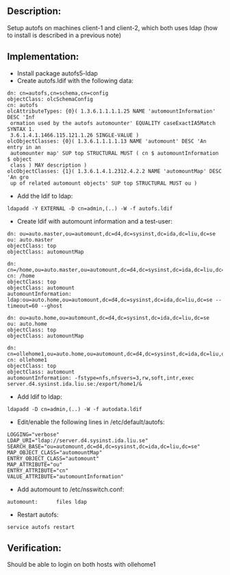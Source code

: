 ## Description:
Setup autofs on machines client-1 and client-2, which both uses ldap (how to install is described in a previous note)

## Implementation:
- Install package autofs5-ldap
- Create autofs.ldif with the following data:

~~~
dn: cn=autofs,cn=schema,cn=config
objectClass: olcSchemaConfig
cn: autofs
olcAttributeTypes: {0}( 1.3.6.1.1.1.1.25 NAME 'automountInformation' DESC 'Inf
 ormation used by the autofs automounter' EQUALITY caseExactIA5Match SYNTAX 1.
 3.6.1.4.1.1466.115.121.1.26 SINGLE-VALUE )
olcObjectClasses: {0}( 1.3.6.1.1.1.1.13 NAME 'automount' DESC 'An entry in an
 automounter map' SUP top STRUCTURAL MUST ( cn $ automountInformation $ object
 class ) MAY description )
olcObjectClasses: {1}( 1.3.6.1.4.1.2312.4.2.2 NAME 'automountMap' DESC 'An gro
 up of related automount objects' SUP top STRUCTURAL MUST ou )
~~~

- Add the ldif to ldap:

~~~
ldapadd -Y EXTERNAL -D cn=admin,(..) -W -f autofs.ldif
~~~

- Create ldif with automount information and a test-user:

~~~
dn: ou=auto.master,ou=automount,dc=d4,dc=sysinst,dc=ida,dc=liu,dc=se
ou: auto.master
objectClass: top
objectClass: automountMap

dn: cn=/home,ou=auto.master,ou=automount,dc=d4,dc=sysinst,dc=ida,dc=liu,dc=se
cn: /home
objectClass: top
objectClass: automount
automountInformation: ldap:ou=auto.home,ou=automount,dc=d4,dc=sysinst,dc=ida,dc=liu,dc=se --timeout=60 --ghost

dn: ou=auto.home,ou=automount,dc=d4,dc=sysinst,dc=ida,dc=liu,dc=se
ou: auto.home
objectClass: top
objectClass: automountMap

dn: cn=ollehome1,ou=auto.home,ou=automount,dc=d4,dc=sysinst,dc=ida,dc=liu,dc=se
cn: ollehome1
objectClass: top
objectClass: automount
automountInformation: -fstype=nfs,nfsvers=3,rw,soft,intr,exec server.d4.sysinst.ida.liu.se:/export/home1/&
~~~

- Add ldif to ldap:

~~~
ldapadd -D cn=admin,(..) -W -f autodata.ldif
~~~

- Edit/enable the following lines in /etc/default/autofs:

~~~
LOGGING="verbose"
LDAP_URI="ldap://server.d4.sysinst.ida.liu.se"
SEARCH_BASE="ou=automount,dc=d4,dc=sysinst,dc=ida,dc=liu,dc=se"
MAP_OBJECT_CLASS="automountMap"
ENTRY_OBJECT_CLASS="automount"
MAP_ATTRIBUTE="ou"
ENTRY_ATTRIBUTE="cn"
VALUE_ATTRIBUTE="automountInformation"
~~~

- Add automount to /etc/nsswitch.conf:

~~~
automount:      files ldap
~~~

- Restart autofs:

~~~
service autofs restart
~~~

## Verification:
Should be able to login on both hosts with ollehome1
